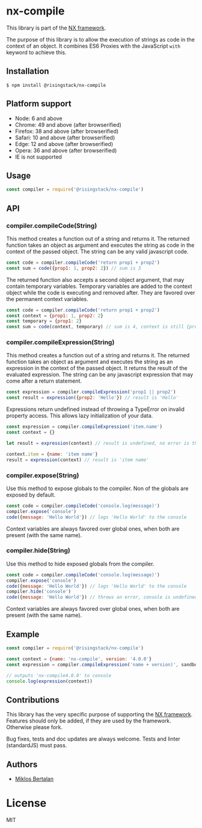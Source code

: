 # nx-compile

This library is part of the [NX framework](http://nx-framework.com).

The purpose of this library is to allow the execution of strings as code in the
context of an object. It combines ES6 Proxies with the JavaScript `with` keyword to achieve this.

## Installation

```
$ npm install @risingstack/nx-compile
```

## Platform support

- Node: 6 and above
- Chrome: 49 and above (after browserified)
- Firefox: 38 and above (after browserified)
- Safari: 10 and above (after browserified)
- Edge: 12 and above (after browserified)
- Opera: 36 and above (after browserified)
- IE is not supported

## Usage

```js
const compiler = require('@risingstack/nx-compile')
```

## API

### compiler.compileCode(String)

This method creates a function out of a string and returns it. The returned function takes
an object as argument and executes the string as code in the context of the passed object.
The string can be any valid javascript code.

```js
const code = compiler.compileCode('return prop1 + prop2')
const sum = code({prop1: 1, prop2: 2}) // sum is 3
```

The returned function also accepts a second object argument, that may contain temporary variables.
Temporary variables are added to the context object while the code is executing and removed after.
They are favored over the permanent context variables.

```js
const code = compiler.compileCode('return prop1 + prop2')
const context = {prop1: 1, prop2: 2}
const temporary = {prop1: 2}
const sum = code(context, temporary) // sum is 4, context is still {prop1: 1, prop2: 2}
```

### compiler.compileExpression(String)

This method creates a function out of a string and returns it. The returned function takes
an object as argument and executes the string as an expression in the context of the passed object.
It returns the result of the evaluated expression. The string can be any javascript expression
that may come after a return statement.

```js
const expression = compiler.compileExpression('prop1 || prop2')
const result = expression({prop2: 'Hello'}) // result is 'Hello'
```

Expressions return undefined instead of throwing a TypeError on invalid property access.
This allows lazy initialization of your data.

```js
const expression = compiler.compileExpression('item.name')
const context = {}

let result = expression(context) // result is undefined, no error is thrown

context.item = {name: 'item name'}
result = expression(context) // result is 'item name'
```

### compiler.expose(String)

Use this method to expose globals to the compiler. Non of the globals are exposed by default.

```js
const code = compiler.compileCode('console.log(message)')
compiler.expose('console')
code({message: 'Hello World'}) // logs 'Hello World' to the console
```

Context variables are always favored over global ones, when both are present (with the same name).

### compiler.hide(String)

Use this method to hide exposed globals from the compiler.

```js
const code = compiler.compileCode('console.log(message)')
compiler.expose('console')
code({message: 'Hello World'}) // logs 'Hello World' to the console
compiler.hide('console')
code({message: 'Hello World'}) // throws an error, console is undefined
```

Context variables are always favored over global ones, when both are present (with the same name).

## Example

```js
const compiler = require('@risingstack/nx-compile')

const context = {name: 'nx-compile', version: '4.0.0'}
const expression = compiler.compileExpression('name + version)', sandbox)

// outputs 'nx-compile4.0.0' to console
console.log(expression(context))
```

## Contributions

This library has the very specific purpose of supporting the
[NX framework](https://github.com/RisingStack/nx-framework).
Features should only be added, if they are used by the framework. Otherwise please fork.

Bug fixes, tests and doc updates are always welcome.
Tests and linter (standardJS) must pass.

## Authors

  - [Miklos Bertalan](https://github.com/solkimicreb)

# License

  MIT
